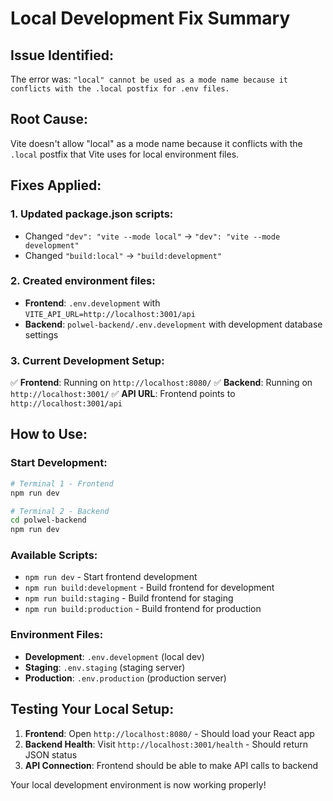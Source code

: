 # Local Development Fix Summary

## Issue Identified:
The error was: `"local" cannot be used as a mode name because it conflicts with the .local postfix for .env files.`

## Root Cause:
Vite doesn't allow "local" as a mode name because it conflicts with the `.local` postfix that Vite uses for local environment files.

## Fixes Applied:

### 1. Updated package.json scripts:
- Changed `"dev": "vite --mode local"` → `"dev": "vite --mode development"`
- Changed `"build:local"` → `"build:development"`

### 2. Created environment files:
- **Frontend**: `.env.development` with `VITE_API_URL=http://localhost:3001/api`
- **Backend**: `polwel-backend/.env.development` with development database settings

### 3. Current Development Setup:
✅ **Frontend**: Running on `http://localhost:8080/`
✅ **Backend**: Running on `http://localhost:3001/`
✅ **API URL**: Frontend points to `http://localhost:3001/api`

## How to Use:

### Start Development:
```bash
# Terminal 1 - Frontend
npm run dev

# Terminal 2 - Backend  
cd polwel-backend
npm run dev
```

### Available Scripts:
- `npm run dev` - Start frontend development
- `npm run build:development` - Build frontend for development
- `npm run build:staging` - Build frontend for staging
- `npm run build:production` - Build frontend for production

### Environment Files:
- **Development**: `.env.development` (local dev)
- **Staging**: `.env.staging` (staging server)
- **Production**: `.env.production` (production server)

## Testing Your Local Setup:

1. **Frontend**: Open `http://localhost:8080/` - Should load your React app
2. **Backend Health**: Visit `http://localhost:3001/health` - Should return JSON status
3. **API Connection**: Frontend should be able to make API calls to backend

Your local development environment is now working properly!
